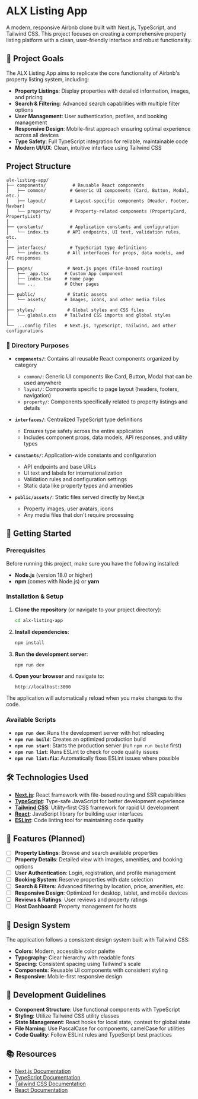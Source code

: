 # ALX Listing App

A modern, responsive Airbnb clone built with Next.js, TypeScript, and Tailwind CSS. This project focuses on creating a comprehensive property listing platform with a clean, user-friendly interface and robust functionality.

## 🎯 Project Goals

The ALX Listing App aims to replicate the core functionality of Airbnb's property listing system, including:

- **Property Listings**: Display properties with detailed information, images, and pricing
- **Search & Filtering**: Advanced search capabilities with multiple filter options
- **User Management**: User authentication, profiles, and booking management
- **Responsive Design**: Mobile-first approach ensuring optimal experience across all devices
- **Type Safety**: Full TypeScript integration for reliable, maintainable code
- **Modern UI/UX**: Clean, intuitive interface using Tailwind CSS

##  Project Structure

```
alx-listing-app/
├── components/          # Reusable React components
│   ├── common/         # Generic UI components (Card, Button, Modal, etc.)
│   ├── layout/         # Layout-specific components (Header, Footer, Navbar)
│   └── property/       # Property-related components (PropertyCard, PropertyList)
│
├── constants/          # Application constants and configuration
│   └── index.ts       # API endpoints, UI text, validation rules, etc.
│
├── interfaces/         # TypeScript type definitions
│   └── index.ts       # All interfaces for props, data models, and API responses
│
├── pages/             # Next.js pages (file-based routing)
│   ├── _app.tsx      # Custom App component
│   ├── index.tsx     # Home page
│   └── ...           # Other pages
│
├── public/            # Static assets
│   └── assets/       # Images, icons, and other media files
│
├── styles/            # Global styles and CSS files
│   └── globals.css   # Tailwind CSS imports and global styles
│
└── ...config files   # Next.js, TypeScript, Tailwind, and other configurations
```

### 📁 Directory Purposes

- **`components/`**: Contains all reusable React components organized by category
  - `common/`: Generic UI components like Card, Button, Modal that can be used anywhere
  - `layout/`: Components specific to page layout (headers, footers, navigation)
  - `property/`: Components specifically related to property listings and details

- **`interfaces/`**: Centralized TypeScript type definitions
  - Ensures type safety across the entire application
  - Includes component props, data models, API responses, and utility types

- **`constants/`**: Application-wide constants and configuration
  - API endpoints and base URLs
  - UI text and labels for internationalization
  - Validation rules and configuration settings
  - Static data like property types and amenities

- **`public/assets/`**: Static files served directly by Next.js
  - Property images, user avatars, icons
  - Any media files that don't require processing

## 🚀 Getting Started

### Prerequisites

Before running this project, make sure you have the following installed:

- **Node.js** (version 18.0 or higher)
- **npm** (comes with Node.js) or **yarn**

### Installation & Setup

1. **Clone the repository** (or navigate to your project directory):
   ```bash
   cd alx-listing-app
   ```

2. **Install dependencies**:
   ```bash
   npm install
   ```

3. **Run the development server**:
   ```bash
   npm run dev
   ```

4. **Open your browser** and navigate to:
   ```
   http://localhost:3000
   ```

The application will automatically reload when you make changes to the code.

### Available Scripts

- **`npm run dev`**: Runs the development server with hot reloading
- **`npm run build`**: Creates an optimized production build
- **`npm run start`**: Starts the production server (run `npm run build` first)
- **`npm run lint`**: Runs ESLint to check for code quality issues
- **`npm run lint:fix`**: Automatically fixes ESLint issues where possible

## 🛠️ Technologies Used

- **[Next.js](https://nextjs.org/)**: React framework with file-based routing and SSR capabilities
- **[TypeScript](https://www.typescriptlang.org/)**: Type-safe JavaScript for better development experience
- **[Tailwind CSS](https://tailwindcss.com/)**: Utility-first CSS framework for rapid UI development
- **[React](https://reactjs.org/)**: JavaScript library for building user interfaces
- **[ESLint](https://eslint.org/)**: Code linting tool for maintaining code quality

## 📱 Features (Planned)

- [ ] **Property Listings**: Browse and search available properties
- [ ] **Property Details**: Detailed view with images, amenities, and booking options
- [ ] **User Authentication**: Login, registration, and profile management
- [ ] **Booking System**: Reserve properties with date selection
- [ ] **Search & Filters**: Advanced filtering by location, price, amenities, etc.
- [ ] **Responsive Design**: Optimized for desktop, tablet, and mobile devices
- [ ] **Reviews & Ratings**: User reviews and property ratings
- [ ] **Host Dashboard**: Property management for hosts

## 🎨 Design System

The application follows a consistent design system built with Tailwind CSS:

- **Colors**: Modern, accessible color palette
- **Typography**: Clear hierarchy with readable fonts
- **Spacing**: Consistent spacing using Tailwind's scale
- **Components**: Reusable UI components with consistent styling
- **Responsive**: Mobile-first responsive design

## 🔧 Development Guidelines

- **Component Structure**: Use functional components with TypeScript
- **Styling**: Utilize Tailwind CSS utility classes
- **State Management**: React hooks for local state, context for global state
- **File Naming**: Use PascalCase for components, camelCase for utilities
- **Code Quality**: Follow ESLint rules and TypeScript best practices

## 📚 Resources

- [Next.js Documentation](https://nextjs.org/docs)
- [TypeScript Documentation](https://www.typescriptlang.org/docs/)
- [Tailwind CSS Documentation](https://tailwindcss.com/docs)
- [React Documentation](https://reactjs.org/docs)


